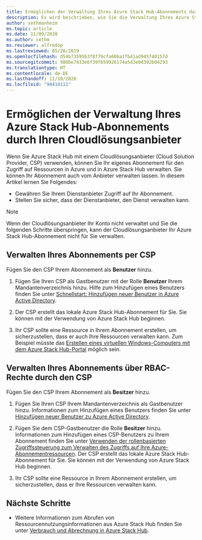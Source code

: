 ```yaml
---
title: Ermöglichen der Verwaltung Ihres Azure Stack Hub-Abonnements durch Ihren Cloudlösungsanbieter
description: Es wird beschrieben, wie Sie die Verwaltung Ihres Azure Stack Hub-Abonnements durch Ihren Cloudlösungsanbieter (Cloud Solution Provider, CSP) ermöglichen.
author: sethmanheim
ms.topic: article
ms.date: 11/09/2020
ms.author: sethm
ms.reviewer: alfredop
ms.lastreviewed: 05/20/2019
ms.openlocfilehash: d54b73595b3f8f79cfa606a1fb41ad945f40157d
ms.sourcegitcommit: 980be7813e6f39fb59926174a5d3e0d392b04293
ms.translationtype: HT
ms.contentlocale: de-DE
ms.lasthandoff: 11/10/2020
ms.locfileid: "94414111"
---
```

# <a name="let-your-cloud-solution-provider-manage-your-azure-stack-hub-subscription"></a>Ermöglichen der Verwaltung Ihres Azure Stack Hub-Abonnements durch Ihren Cloudlösungsanbieter

Wenn Sie Azure Stack Hub mit einem Cloudlösungsanbieter (Cloud Solution Provider, CSP) verwenden, können Sie Ihr eigenes Abonnement für den Zugriff auf Ressourcen in Azure und in Azure Stack Hub verwalten. Sie können Ihr Abonnement auch vom Anbieter verwalten lassen. In diesem Artikel lernen Sie Folgendes:

* Gewähren Sie Ihrem Dienstanbieter Zugriff auf Ihr Abonnement.
* Stellen Sie sicher, dass der Dienstanbieter, den Dienst verwalten kann.

> [!NOTE]
> Wenn der Cloudlösungsanbieter Ihr Konto nicht verwaltet und Sie die folgenden Schritte überspringen, kann der Cloudlösungsanbieter Ihr Azure Stack Hub-Abonnement nicht für Sie verwalten.

## <a name="manage-your-subscription-with-a-csp"></a>Verwalten Ihres Abonnements per CSP

Fügen Sie den CSP Ihrem Abonnement als **Benutzer** hinzu.

1. Fügen Sie Ihren CSP als Gastbenutzer mit der Rolle **Benutzer** Ihrem Mandantenverzeichnis hinzu. Hilfe zum Hinzufügen eines Benutzers finden Sie unter [Schnellstart: Hinzufügen neuer Benutzer in Azure Active Directory](/azure/active-directory/add-users-azure-active-directory).

2. Der CSP erstellt das lokale Azure Stack Hub-Abonnement für Sie. Sie können mit der Verwendung von Azure Stack Hub beginnen.

3. Ihr CSP sollte eine Ressource in Ihrem Abonnement erstellen, um sicherzustellen, dass er auch Ihre Ressourcen verwalten kann. Zum Beispiel müsste das [Erstellen eines virtuellen Windows-Computers mit dem Azure Stack Hub-Portal](azure-stack-quick-windows-portal.md) möglich sein.

## <a name="let-the-csp-manage-your-subscription-using-rbac-rights"></a>Verwalten Ihres Abonnements über RBAC-Rechte durch den CSP

Fügen Sie den CSP Ihrem Abonnement als **Besitzer** hinzu.

1. Fügen Sie Ihren CSP Ihrem Mandantenverzeichnis als Gastbenutzer hinzu. Informationen zum Hinzufügen eines Benutzers finden Sie unter [Hinzufügen neuer Benutzer zu Azure Active Directory](/azure/active-directory/add-users-azure-active-directory).

2. Fügen Sie dem CSP-Gastbenutzer die Rolle **Besitzer** hinzu. Informationen zum Hinzufügen eines CSP-Benutzers zu Ihrem Abonnement finden Sie unter [Verwenden der rollenbasierten Zugriffssteuerung zum Verwalten des Zugriffs auf Ihre Azure-Abonnementressourcen](/azure/role-based-access-control/role-assignments-portal). Der CSP erstellt das lokale Azure Stack Hub-Abonnement für Sie. Sie können mit der Verwendung von Azure Stack Hub beginnen.
3. Ihr CSP sollte eine Ressource in Ihrem Abonnement erstellen, um sicherzustellen, dass er Ihre Ressourcen verwalten kann.

## <a name="next-steps"></a>Nächste Schritte

* Weitere Informationen zum Abrufen von Ressourcennutzungsinformationen aus Azure Stack Hub finden Sie unter [Verbrauch und Abrechnung in Azure Stack Hub](../operator/azure-stack-billing-and-chargeback.md).

